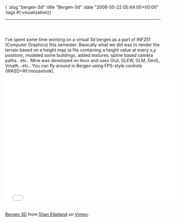 { :slug "bergen-3d"
  :title "Bergen-3d"
  :date "2008-05-22 05:44:00+00:00"
  :tags #{:visualization}}

------

<figure>
  <a href="http://s3.tadkom.net/wp-content/uploads/2008/05/8-300x176.jpg"><img src="http://s3.tadkom.net/wp-content/uploads/2008/05/8-300x176.jpg" alt=""></a>
</figure>

<figure>
  <a href="http://s3.tadkom.net/wp-content/uploads/2008/05/3-300x178.jpg"><img src="http://s3.tadkom.net/wp-content/uploads/2008/05/3-300x178.jpg" alt=""></a>
</figure>

<figure>
  <a href="http://s3.tadkom.net/wp-content/uploads/2008/05/11-300x171.jpg"><img src="http://s3.tadkom.net/wp-content/uploads/2008/05/11-300x171.jpg" alt=""></a>
</figure>

I've spent some time working on a virtual 3d bergen as a part of INF251 (Computer Graphics) this semester. Basically what we did was to render the terrain based on a height map (a file containing a height value at every x,y position), modeled some buildings, added textures, spline based camera paths.. etc..  Mine was developed on linux and uses Glut, GLEW, GLM, DevIL, Vmath.. etc.. You can fly around in Bergen using FPS-style controls (WASD+RF/mouselook).

<iframe src="//player.vimeo.com/video/10717909" width="560" height="420" frameborder="0" webkitallowfullscreen mozallowfullscreen allowfullscreen></iframe> <p><a href="http://vimeo.com/10717909">Bergen 3D</a> from <a href="http://vimeo.com/eikeland">Stian Eikeland</a> on <a href="https://vimeo.com">Vimeo</a>.</p>

